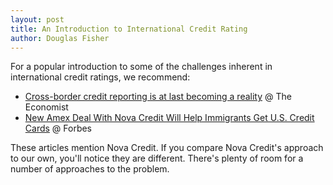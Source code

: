 ```yaml
---
layout: post
title: An Introduction to International Credit Rating
author: Douglas Fisher
---
```


For a popular introduction to some of the challenges inherent in international credit ratings, we recommend:

- [Cross-border credit reporting is at last becoming a reality](https://www.economist.com/finance-and-economics/2019/04/11/cross-border-credit-reporting-is-at-last-becoming-a-reality) @ The Economist
- [New Amex Deal With Nova Credit Will Help Immigrants Get U.S. Credit Cards](https://www.forbes.com/sites/advisor/2019/10/25/new-amex-deal-with-nova-credit-will-help-immigrants-get-us-credit-cards) @ Forbes

These articles mention Nova Credit.
If you compare Nova Credit's approach to our own, you'll notice they are different.
There's plenty of room for a number of approaches to the problem.
